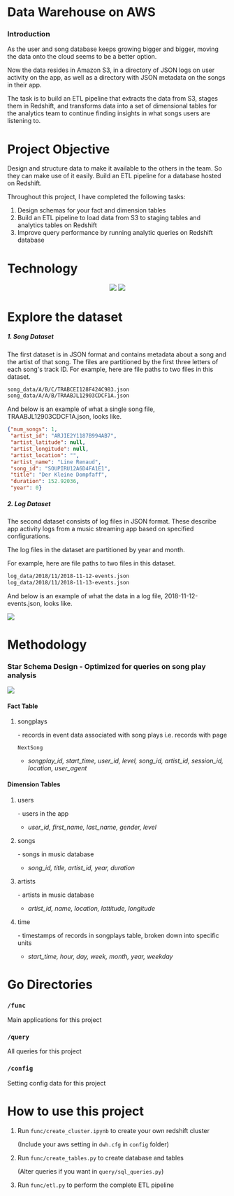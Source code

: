 # Data Warehouse on AWS

### Introduction

As the user and song database keeps growing bigger and bigger, moving the data onto the cloud seems to be a better option. 

Now the data resides in Amazon S3, in a directory of JSON logs on user activity on the app, as well as a directory with JSON metadata on the songs in their app.

The task is to build an ETL pipeline that extracts the data from S3, stages them in Redshift, and transforms data into a set of dimensional tables for the analytics team to continue finding insights in what songs users are listening to.



# Project Objective

Design and structure data to make it available to the others in the team. So they can make use of it easily. Build an ETL pipeline for a database hosted on Redshift.

Throughout this project, I have completed the following tasks:

1. Design schemas for your fact and dimension tables
2. Build an ETL pipeline to load data from S3 to staging tables and analytics tables on Redshift
3. Improve query performance by running analytic queries on Redshift database

# Technology 

<p align="middle">
  <img src="https://upload.wikimedia.org/wikipedia/commons/thumb/1/1d/AmazonWebservices_Logo.svg/1280px-AmazonWebservices_Logo.svg.png" />
  <img src="https://ws2.sinaimg.cn/large/006tNc79ly1g2bsv06jf3j30gp05njtd.jpg" />



# Explore the dataset

##### 1. Song Dataset

The first dataset is in JSON format and contains metadata about a song and the artist of that song. The files are partitioned by the first three letters of each song's track ID. For example, here are file paths to two files in this dataset.

```txt
song_data/A/B/C/TRABCEI128F424C983.json
song_data/A/A/B/TRAABJL12903CDCF1A.json
```

And below is an example of what a single song file, TRAABJL12903CDCF1A.json, looks like.

```json
{"num_songs": 1, 
 "artist_id": "ARJIE2Y1187B994AB7", 
 "artist_latitude": null, 
 "artist_longitude": null, 
 "artist_location": "", 
 "artist_name": "Line Renaud", 
 "song_id": "SOUPIRU12A6D4FA1E1", 
 "title": "Der Kleine Dompfaff", 
 "duration": 152.92036, 
 "year": 0}
```

##### 2. Log Dataset

The second dataset consists of log files in JSON format. These describe app activity logs from a music streaming app based on specified configurations.

The log files in the dataset are partitioned by year and month. 

For example, here are file paths to two files in this dataset.

```txt
log_data/2018/11/2018-11-12-events.json
log_data/2018/11/2018-11-13-events.json
```

And below is an example of what the data in a log file, 2018-11-12-events.json, looks like.

![](https://ws3.sinaimg.cn/large/006tNc79ly1g2bsvkkb18j316d0cstbp.jpg)



# Methodology 

### Star Schema Design - Optimized for queries on song play analysis

![](https://ws2.sinaimg.cn/large/006tNc79ly1g2bsvrjxy1j30hg0c2aax.jpg)

#### Fact Table

1. songplays

   \- records in event data associated with song plays i.e. records with page

   ```
   NextSong
   ```

   - *songplay_id, start_time, user_id, level, song_id, artist_id, session_id, location, user_agent*

#### Dimension Tables

1. users

   \- users in the app

   - *user_id, first_name, last_name, gender, level*

2. songs

   \- songs in music database

   - *song_id, title, artist_id, year, duration*

3. artists

   \- artists in music database

   - *artist_id, name, location, lattitude, longitude*

4. time

   \- timestamps of records in songplays table, broken down into specific units

   - *start_time, hour, day, week, month, year, weekday*



# Go Directories

### `/func`

Main applications for this project

### `/query`

All queries for this project

### `/config`

Setting config data for this project

# How to use this project

1. Run `func/create_cluster.ipynb` to create your own redshift cluster

   (Include your aws setting in `dwh.cfg` in `config` folder)

2. Run `func/create_tables.py` to create database and tables 

   (Alter queries if you want in `query/sql_queries.py`)

3. Run `func/etl.py` to perform the complete ETL pipeline
